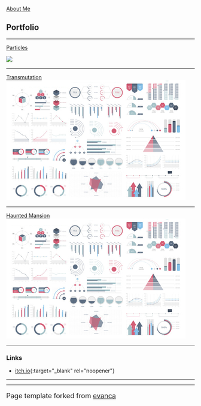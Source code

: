 [About Me](about_page.md)

## Portfolio

---

[Particles](sample_page.md)

<img src="images/part_running.gif?raw=true"/>

---
[Transmutation](/pdf/sample_presentation.pdf)
<img src="images/dummy_thumbnail.jpg?raw=true"/>

---
[Haunted Mansion](http://example.com/)
<img src="images/dummy_thumbnail.jpg?raw=true"/>

---

### Links

- [itch.io](https://itch.io/profile/bumpobampo){:target="_blank" rel="noopener"}
---




---
<p style="font-size:18px">Page template forked from <a href="https://github.com/evanca/quick-portfolio">evanca</a></p>
<!-- Remove above link if you don't want to attibute -->
